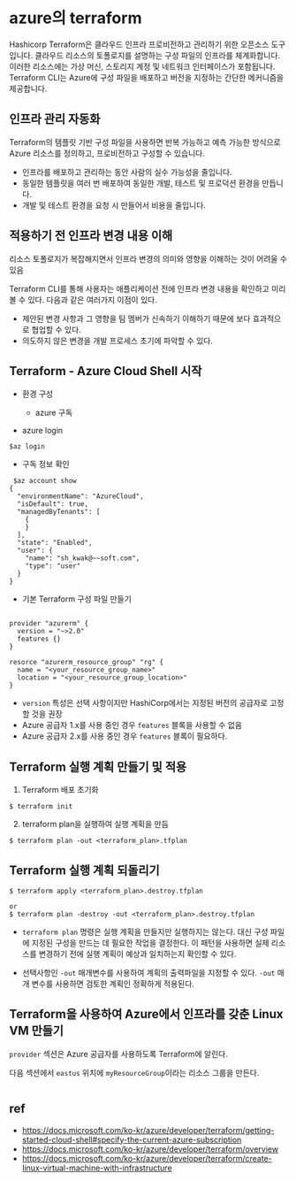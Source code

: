 # azure의 terraform

Hashicorp Terraform은 클라우드 인프라 프로비전하고 관리하기 위한 오픈소스 도구입니다. 클라우드 리소스의 토폴로지를 설명하는 구성 파일의 인프라를 체계화합니다. 이러한 리소스에는 가상 머신, 스토리지 계정 및 네트워크 인터페이스가 포함됩니다. Terraform CLI는 Azure에 구성 파일을 배포하고 버전을 지정하는 간단한 메커니즘을 제공합니다.

## 인프라 관리 자동화

Terraform의 템플릿 기반 구성 파일을 사용하면 반복 가능하고 예측 가능한 방식으로 Azure 리소스를 정의하고, 프로비전하고 구성할 수 있습니다.

- 인프라를 배포하고 관리하는 동안 사람의 실수 가능성을 줄입니다.
- 동일한 템플릿을 여러 번 배포하여 동일한 개발, 테스트 및 프로덕션 환경을 만듭니다.
- 개발 및 테스트 환경을 요청 시 만들어서 비용을 줄입니다.

## 적용하기 전 인프라 변경 내용 이해

리소스 토폴로지가 복잡해지면서 인프라 변경의 의미와 영향을 이해하는 것이 어려울 수 있음

Terraform CLI를 통해 사용자는 애플리케이션 전에 인프라 변경 내용을 확인하고 미리 볼 수 있다. 
다음과 같은 여러가지 이점이 있다.

- 제안된 변경 사항과 그 영향을 팀 멤버가 신속하기 이해하기 때문에 보다 효과적으로 협업할 수 있다.
- 의도하지 않은 변경을 개발 프로세스 초기에 파악할 수 있다.

## Terraform - Azure Cloud Shell 시작

- 환경 구성
  - azure 구독

- azure login
```
$az login
````

- 구독 정보 확인

```
 $az account show
{
  "environmentName": "AzureCloud",
  "isDefault": true,
  "managedByTenants": [
    {
    }
  ],
  "state": "Enabled",
  "user": {
    "name": "sh_kwak@~~soft.com",
    "type": "user"
  }
}
```

- 기본 Terraform 구성 파일 만들기

```

provider "azurerm" {
  version = "~>2.0"
  features {}
}

resorce "azurerm_resource_group" "rg" {
  name = "<your_resource_group_name>"
  location = "<your_resource_group_location>"
} 
```

- `version` 특성은 선택 사항이지만 HashiCorp에서는 지정된 버전의 공급자로 고정할 것을 권장
- Azure 공급자 1.x를 사용 중인 경우 `features` 블록을 사용할 수 없음
- Azure 공급자 2.x를 사용 중인 경우 `features` 블록이 필요하다.


## Terraform 실행 계획 만들기 및 적용

1. Terraform 배포 초기화

```
$ terraform init
```

2. terraform plan을 실행하여 실행 계획을 만듬

```
$ terraform plan -out <terraform_plan>.tfplan
```

## Terraform 실행 계획 되돌리기

```
$ terraform apply <terraform_plan>.destroy.tfplan

or
$ terraform plan -destroy -out <terraform_plan>.destroy.tfplan
```

- `terraform plan` 명령은 실행 계획을 만들지만 실행하지는 않는다. 대신 구성 파일에 지정된 구성을 만드는 데 필요한 작업을 결정한다. 이 패턴을 사용하면 실제 리소스를 변경하기 전에 실행 계획이 예상과 일치하는지 확인할 수 있다.

- 선택사항인 `-out` 매개변수를 사용하여 계획의 출력파일을 지정할 수 있다. `-out` 매개 변수를 사용하면 검토한 계획인 정확하게 적용된다.

## Terraform을 사용하여 Azure에서 인프라를 갖춘 Linux VM 만들기

`provider` 섹션은 Azure 공급자를 사용하도록 Terraform에 알린다.

다음 섹션에서 `eastus` 위치에 `myResourceGroup`이라는 리소스 그룹을 만든다.

```

```


## ref 
- https://docs.microsoft.com/ko-kr/azure/developer/terraform/getting-started-cloud-shell#specify-the-current-azure-subscription
- https://docs.microsoft.com/ko-kr/azure/developer/terraform/overview
- https://docs.microsoft.com/ko-kr/azure/developer/terraform/create-linux-virtual-machine-with-infrastructure